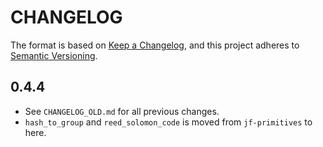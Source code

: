 # CHANGELOG

The format is based on [Keep a Changelog](https://keepachangelog.com/en/1.0.0/),
and this project adheres to [Semantic Versioning](https://semver.org/spec/v2.0.0.html).

## 0.4.4

- See `CHANGELOG_OLD.md` for all previous changes.
- `hash_to_group` and `reed_solomon_code` is moved from `jf-primitives` to here.